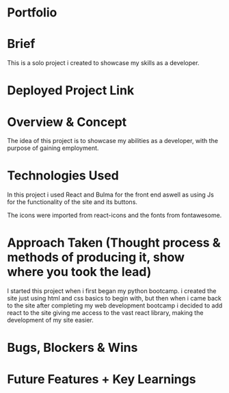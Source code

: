 # Portfolio

# Brief
This is a solo project i created to showcase my skills as a developer.
# Deployed Project Link

# Overview & Concept
The idea of this project is to showcase my abilities as a developer, with the purpose of gaining employment.

# Technologies Used
In this project i used React and Bulma for the front end aswell as using Js for the functionality of the site and its buttons.

The icons were imported from react-icons and the fonts from fontawesome.

# Approach Taken (Thought process & methods of producing it, show where you took the lead)
I started this project when i first began my python bootcamp. i created the site just using html and css basics to begin with, but then when i came back to the site after completing my web development bootcamp i decided to add react to the site giving me access to the vast react library, making the development of my site easier.

<!-- # Visuals (Code Snippets and Screenshots) -->

# Bugs, Blockers & Wins


# Future Features + Key Learnings



